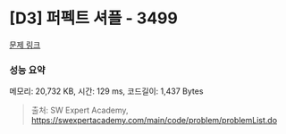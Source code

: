 # [D3] 퍼펙트 셔플 - 3499 

[문제 링크](https://swexpertacademy.com/main/code/problem/problemDetail.do?contestProbId=AWGsRbk6AQIDFAVW) 

### 성능 요약

메모리: 20,732 KB, 시간: 129 ms, 코드길이: 1,437 Bytes



> 출처: SW Expert Academy, https://swexpertacademy.com/main/code/problem/problemList.do